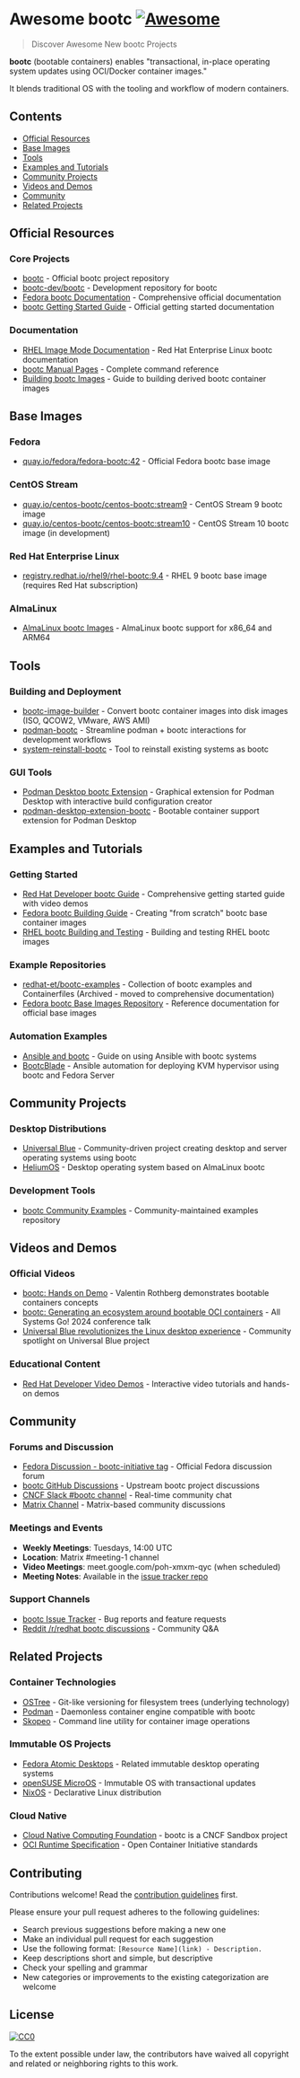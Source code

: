 # Awesome bootc [![Awesome](https://awesome.re/badge.svg)](https://awesome.re)

> Discover Awesome New bootc Projects

**bootc** (bootable containers) enables "transactional, in-place operating system updates using OCI/Docker container images." 

It blends traditional OS with the tooling and workflow of modern containers. 

## Contents

- [Official Resources](#official-resources)
- [Base Images](#base-images)
- [Tools](#tools)
- [Examples and Tutorials](#examples-and-tutorials)
- [Community Projects](#community-projects)
- [Videos and Demos](#videos-and-demos)
- [Community](#community)
- [Related Projects](#related-projects)

## Official Resources

### Core Projects
- [bootc](https://github.com/containers/bootc) - Official bootc project repository
- [bootc-dev/bootc](https://github.com/bootc-dev/bootc) - Development repository for bootc
- [Fedora bootc Documentation](https://docs.fedoraproject.org/en-US/bootc/) - Comprehensive official documentation
- [bootc Getting Started Guide](https://docs.fedoraproject.org/en-US/bootc/getting-started/) - Official getting started documentation

### Documentation
- [RHEL Image Mode Documentation](https://docs.redhat.com/en/documentation/red_hat_enterprise_linux/9/html/using_image_mode_for_rhel_to_build_deploy_and_manage_operating_systems/) - Red Hat Enterprise Linux bootc documentation
- [bootc Manual Pages](https://linuxcommandlibrary.com/man/bootc) - Complete command reference
- [Building bootc Images](https://docs.fedoraproject.org/en-US/bootc/building-containers/) - Guide to building derived bootc container images

## Base Images

### Fedora
- [quay.io/fedora/fedora-bootc:42](https://quay.io/repository/fedora/fedora-bootc) - Official Fedora bootc base image

### CentOS Stream
- [quay.io/centos-bootc/centos-bootc:stream9](https://quay.io/repository/centos-bootc/centos-bootc) - CentOS Stream 9 bootc image
- [quay.io/centos-bootc/centos-bootc:stream10](https://quay.io/repository/centos-bootc/centos-bootc) - CentOS Stream 10 bootc image (in development)

### Red Hat Enterprise Linux
- [registry.redhat.io/rhel9/rhel-bootc:9.4](https://catalog.redhat.com/software/containers/rhel9/rhel-bootc/) - RHEL 9 bootc base image (requires Red Hat subscription)

### AlmaLinux
- [AlmaLinux bootc Images](https://almalinux.org/blog/2024-09-02-bootc-almalinux-heliumos/) - AlmaLinux bootc support for x86_64 and ARM64

## Tools

### Building and Deployment
- [bootc-image-builder](https://github.com/osbuild/bootc-image-builder) - Convert bootc container images into disk images (ISO, QCOW2, VMware, AWS AMI)
- [podman-bootc](https://github.com/containers/podman-bootc) - Streamline podman + bootc interactions for development workflows
- [system-reinstall-bootc](https://developers.redhat.com/articles/2025/how-install-image-mode-system-using-system-reinstall-bootc) - Tool to reinstall existing systems as bootc

### GUI Tools
- [Podman Desktop bootc Extension](https://podman-desktop.io/blog/bootc-release-1.6) - Graphical extension for Podman Desktop with interactive build configuration creator
- [podman-desktop-extension-bootc](https://github.com/deboer-tim/podman-desktop-extension-bootc) - Bootable container support extension for Podman Desktop

## Examples and Tutorials

### Getting Started
- [Red Hat Developer bootc Guide](https://developers.redhat.com/articles/2024/09/24/bootc-getting-started-bootable-containers) - Comprehensive getting started guide with video demos
- [Fedora bootc Building Guide](https://docs.fedoraproject.org/en-US/bootc/building-from-scratch/) - Creating "from scratch" bootc base container images
- [RHEL bootc Building and Testing](https://docs.redhat.com/en/documentation/red_hat_enterprise_linux/9/html/using_image_mode_for_rhel_to_build_deploy_and_manage_operating_systems/building-and-testing-the-rhel-bootable-container-images_using-image-mode-for-rhel-to-build-deploy-and-manage-operating-systems) - Building and testing RHEL bootc images

### Example Repositories
- [redhat-et/bootc-examples](https://github.com/redhat-et/bootc-examples) - Collection of bootc examples and Containerfiles (Archived - moved to comprehensive documentation)
- [Fedora bootc Base Images Repository](https://docs.fedoraproject.org/en-US/bootc/base-images/) - Reference documentation for official base images

### Automation Examples
- [Ansible and bootc](https://ryandaniels.ca/blog/ansible-and-bootc/) - Guide on using Ansible with bootc systems
- [BootcBlade](https://github.com/spmfox/BootcBlade) - Ansible automation for deploying KVM hypervisor using bootc and Fedora Server

## Community Projects

### Desktop Distributions
- [Universal Blue](https://universal-blue.org) - Community-driven project creating desktop and server operating systems using bootc
- [HeliumOS](https://almalinux.org/blog/2024-09-02-bootc-almalinux-heliumos/) - Desktop operating system based on AlmaLinux bootc

### Development Tools
- [bootc Community Examples](https://docs.fedoraproject.org/en-US/bootc/building-containers/) - Community-maintained examples repository

## Videos and Demos

### Official Videos
- [bootc: Hands on Demo](https://www.youtube.com/watch?v=fccox6sGCWA) - Valentin Rothberg demonstrates bootable containers concepts
- [bootc: Generating an ecosystem around bootable OCI containers](https://www.youtube.com/watch?v=XzdLxJZ0Lto) - All Systems Go! 2024 conference talk
- [Universal Blue revolutionizes the Linux desktop experience](https://www.youtube.com/watch?v=XpKFcLqbd-A) - Community spotlight on Universal Blue project

### Educational Content
- [Red Hat Developer Video Demos](https://developers.redhat.com/articles/2024/09/24/bootc-getting-started-bootable-containers) - Interactive video tutorials and hands-on demos

## Community

### Forums and Discussion
- [Fedora Discussion - bootc-initiative tag](https://discussion.fedoraproject.org/tag/bootc-initiative) - Official Fedora discussion forum
- [bootc GitHub Discussions](https://github.com/bootc-dev/bootc/discussions) - Upstream bootc project discussions
- [CNCF Slack #bootc channel](https://cloud-native.slack.com/) - Real-time community chat
- [Matrix Channel](https://docs.fedoraproject.org/en-US/bootc/community/) - Matrix-based community discussions

### Meetings and Events
- **Weekly Meetings**: Tuesdays, 14:00 UTC
- **Location**: Matrix #meeting-1 channel
- **Video Meetings**: meet.google.com/poh-xmxm-qyc (when scheduled)
- **Meeting Notes**: Available in the [issue tracker repo](https://github.com/bootc-dev/bootc/discussions)

### Support Channels
- [bootc Issue Tracker](https://github.com/bootc-dev/bootc/issues) - Bug reports and feature requests
- [Reddit /r/redhat bootc discussions](https://www.reddit.com/r/redhat/comments/1gjbnby/bootc_questions/) - Community Q&A

## Related Projects

### Container Technologies
- [OSTree](https://ostreedev.github.io/ostree/) - Git-like versioning for filesystem trees (underlying technology)
- [Podman](https://podman.io/) - Daemonless container engine compatible with bootc
- [Skopeo](https://github.com/containers/skopeo) - Command line utility for container image operations

### Immutable OS Projects
- [Fedora Atomic Desktops](https://fedoraproject.org/atomic-desktops/) - Related immutable desktop operating systems
- [openSUSE MicroOS](https://microos.opensuse.org/) - Immutable OS with transactional updates
- [NixOS](https://nixos.org/) - Declarative Linux distribution

### Cloud Native
- [Cloud Native Computing Foundation](https://cncf.io/) - bootc is a CNCF Sandbox project
- [OCI Runtime Specification](https://opencontainers.org/) - Open Container Initiative standards

## Contributing

Contributions welcome! Read the [contribution guidelines](https://github.com/bootc-dev/bootc/blob/main/CONTRIBUTING.md) first.

Please ensure your pull request adheres to the following guidelines:
- Search previous suggestions before making a new one
- Make an individual pull request for each suggestion
- Use the following format: `[Resource Name](link) - Description.`
- Keep descriptions short and simple, but descriptive
- Check your spelling and grammar
- New categories or improvements to the existing categorization are welcome

## License

[![CC0](https://mirrors.creativecommons.org/presskit/buttons/88x31/svg/cc-zero.svg)](https://creativecommons.org/publicdomain/zero/1.0/)

To the extent possible under law, the contributors have waived all copyright and related or neighboring rights to this work.
